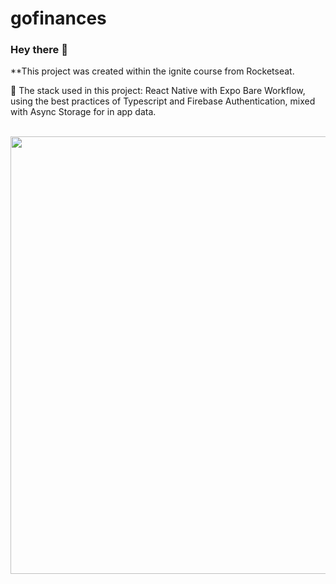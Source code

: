 # gofinances

### Hey there 👋

**This project was created within the ignite course from Rocketseat.

:iphone: The stack used in this project: React Native with Expo Bare Workflow, using the best practices of Typescript and Firebase Authentication, 
mixed with Async Storage for in app data.

<p>
&nbsp;
<img src="https://i.ibb.co/KxCyVf4/Capa.png" height="700px" />   
</p> 
